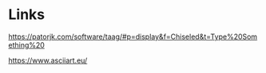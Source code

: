 # Links #

<https://patorjk.com/software/taag/#p=display&f=Chiseled&t=Type%20Something%20>

<https://www.asciiart.eu/>
